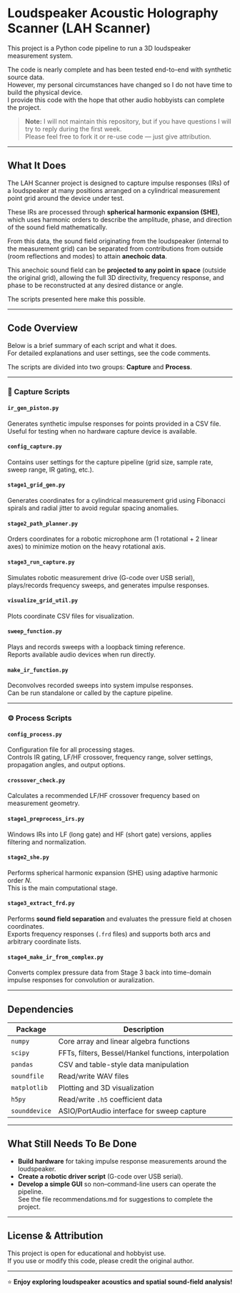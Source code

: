 # Loudspeaker Acoustic Holography Scanner (LAH Scanner)

This project is a Python code pipeline to run a 3D loudspeaker measurement system.

The code is nearly complete and has been tested end-to-end with synthetic source data.  
However, my personal circumstances have changed so I do not have time to build the physical device.  
I provide this code with the hope that other audio hobbyists can complete the project.

> **Note:** I will not maintain this repository, but if you have questions I will try to reply during the first week.  
> Please feel free to fork it or re-use code — just give attribution.

---

## What It Does

The LAH Scanner project is designed to capture impulse responses (IRs) of a loudspeaker at many positions arranged on a cylindrical measurement point grid around the device under test.

These IRs are processed through **spherical harmonic expansion (SHE)**, which uses harmonic orders to describe the amplitude, phase, and direction of the sound field mathematically.

From this data, the sound field originating from the loudspeaker (internal to the measurement grid) can be separated from contributions from outside (room reflections and modes) to attain **anechoic data**.

This anechoic sound field can be **projected to any point in space** (outside the original grid), allowing the full 3D directivity, frequency response, and phase to be reconstructed at any desired distance or angle.

The scripts presented here make this possible.

---

## Code Overview

Below is a brief summary of each script and what it does.  
For detailed explanations and user settings, see the code comments.

The scripts are divided into two groups: **Capture** and **Process**.

---

### 🧭 Capture Scripts

#### `ir_gen_piston.py`
Generates synthetic impulse responses for points provided in a CSV file.  
Useful for testing when no hardware capture device is available.

#### `config_capture.py`
Contains user settings for the capture pipeline (grid size, sample rate, sweep range, IR gating, etc.).

#### `stage1_grid_gen.py`
Generates coordinates for a cylindrical measurement grid using Fibonacci spirals and radial jitter to avoid regular spacing anomalies.

#### `stage2_path_planner.py`
Orders coordinates for a robotic microphone arm (1 rotational + 2 linear axes) to minimize motion on the heavy rotational axis.

#### `stage3_run_capture.py`
Simulates robotic measurement drive (G-code over USB serial), plays/records frequency sweeps, and generates impulse responses.

#### `visualize_grid_util.py`
Plots coordinate CSV files for visualization.

#### `sweep_function.py`
Plays and records sweeps with a loopback timing reference.  
Reports available audio devices when run directly.

#### `make_ir_function.py`
Deconvolves recorded sweeps into system impulse responses.  
Can be run standalone or called by the capture pipeline.

---

### ⚙️ Process Scripts

#### `config_process.py`
Configuration file for all processing stages.  
Controls IR gating, LF/HF crossover, frequency range, solver settings, propagation angles, and output options.

#### `crossover_check.py`
Calculates a recommended LF/HF crossover frequency based on measurement geometry.

#### `stage1_preprocess_irs.py`
Windows IRs into LF (long gate) and HF (short gate) versions, applies filtering and normalization.

#### `stage2_she.py`
Performs spherical harmonic expansion (SHE) using adaptive harmonic order *N*.  
This is the main computational stage.

#### `stage3_extract_frd.py`
Performs **sound field separation** and evaluates the pressure field at chosen coordinates.  
Exports frequency responses (`.frd` files) and supports both arcs and arbitrary coordinate lists.

#### `stage4_make_ir_from_complex.py`
Converts complex pressure data from Stage 3 back into time-domain impulse responses for convolution or auralization.

---

## Dependencies

| Package | Description |
|----------|--------------|
| `numpy` | Core array and linear algebra functions |
| `scipy` | FFTs, filters, Bessel/Hankel functions, interpolation |
| `pandas` | CSV and table-style data manipulation |
| `soundfile` | Read/write WAV files |
| `matplotlib` | Plotting and 3D visualization |
| `h5py` | Read/write `.h5` coefficient data |
| `sounddevice` | ASIO/PortAudio interface for sweep capture |

---

## What Still Needs To Be Done

- **Build hardware** for taking impulse response measurements around the loudspeaker.
- **Create a robotic driver script** (G-code over USB serial).
- **Develop a simple GUI** so non–command-line users can operate the pipeline.  
See the file recommendations.md for suggestions to complete the project.
---

## License & Attribution

This project is open for educational and hobbyist use.  
If you use or modify this code, please credit the original author.

---

⭐ **Enjoy exploring loudspeaker acoustics and spatial sound-field analysis!**


